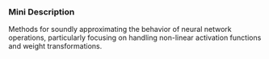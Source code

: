 ### Mini Description

Methods for soundly approximating the behavior of neural network operations, particularly focusing on handling non-linear activation functions and weight transformations.
